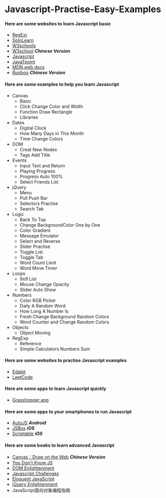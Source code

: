 # Javascript-Practise-Easy-Examples
#### Here are some websites to learn Javascript basic
  - [RegExr](https://regexr.com/)
  - [SoloLearn](https://www.sololearn.com/)
  - [W3schools](https://www.w3schools.com/)
  - [W3school](https://www.w3school.com.cn/) ***Chinese Version***
  - [Javascript](https://www.javascript.com/)
  - [JavaTpoint](https://www.javatpoint.com/)
  - [MDN web docs](https://developer.mozilla.org/en-US/docs/Web/JavaScript)
  - [Runboo](https://www.runoob.com/) ***Chinese Version***
#### Here are some examples to help you learn Javascript
  - Canvas
    - Basic
    - Click Change Color and Width
    - Function Draw Rectangle
    - Libraries
  - Dates
    - Digital Clock
    - How Many Days in This Month
    - Time Change Colors
  - DOM
    - Creat New Nodes
    - Tags Add Title
  - Events
    - Input Text and Return
    - Playing Progress
    - Progress Auto 100%
    - Select Friends List
  - jQuery
    - Menu
    - Pull Push Bar
    - Selectors Practise
    - Search Tab
  - Logic
    - Back To Top
    - Change BackgroundColor One by One
    - Color Gradient
    - Message Emulator
    - Select and Reverse
    - Slider Practise
    - Toggle List
    - Toggle Tab
    - Word Count Limit
    - Word Move Timer
  - Loops
    - 9x9 List
    - Mouse Change Opacity
    - Slider Auto Show
  - Numbers
    - Color RGB Picker
    - Daily A Random Word
    - How Long A Number Is
    - Fresh Change Background Random Colors
    - Word Counter and Change Random Colors
  - Objects
    - Object Moving
  - RegExp
    - Reference
    - Simple Calculators Numbers Sum
#### Here are some websites to practise Javascript examples
  - [Edabit](https://edabit.com/)
  - [LeetCode](https://leetcode.com/)
#### Here are some apps to learn Javascript quickly
  - [Grasshopper app](https://grasshopper.app/)
#### Here are some apps to your smartphones to run Javascript
  - [AutoJS](https://github.com/hyb1996/Auto.js) ***Android***
  - [JSBox](https://apps.apple.com/us/app/id1312014438) ***iOS***
  - [Scriptable](https://scriptable.app/) ***iOS***
#### Here are some books to learn advanced Javascript
  - [Canvas：Draw on the Web](https://github.com/airingursb/canvas) ***Chinese Version***
  - [You Don't Know JS](https://github.com/getify/You-Dont-Know-JS/)
  - [DOM Enlightenment](http://domenlightenment.com/)
  - [Javascript Challenges](https://github.com/tcorral/javascript-challenges-book)
  - [Eloquent JavaScript](https://eloquentjavascript.net/)
  - [jQuery Enlightenment](http://www.codylindley.com/jquery_enlightenment.pdf)
  - JavaScript面向对象编程指南
